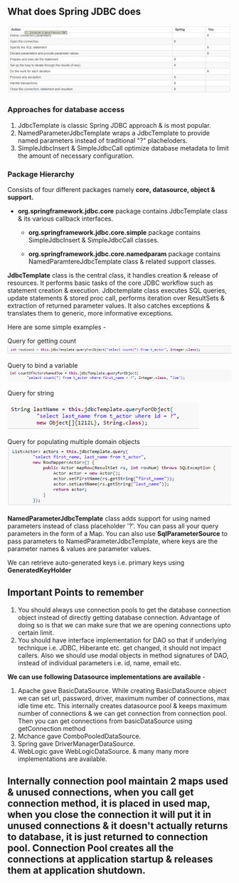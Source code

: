 ## What does Spring JDBC does ##
![Spring JDBC](https://github.com/deepakmotlani/Notes/blob/master/Spring%20JDBC/images/spring-jdbc-does-what.PNG)


### Approaches for database access ###
1. JdbcTemplate is classic Spring JDBC approach & is most popular.
2. NamedParameterJdbcTemplate wraps a JdbcTemplate to provide named parameters instead of traditional "?" placheloders.
3. SimpleJdbcInsert & SimpleJdbcCall optimize database metadata to limit the amount of necessary configuration.

### Package Hierarchy ###

Consists of four different packages namely **core, datasource, object & support.**

- **org.springframework.jdbc.core** package contains JdbcTemplate class & its various callback interfaces.

   - **org.springframework.jdbc.core.simple** package contains SimpleJdbcInsert & SimpleJdbcCall classes.

   - **org.springframework.jdbc.core.namedparam** package contains NamedParamtereJdbcTemplate class & related support classes.

**JdbcTemplate** class is the central class, it handles creation & release of resources. It performs basic tasks of the core JDBC workflow such as statement creation & execution. Jdbctemplate class executes SQL queries, update statements & stored proc call, performs iteration over ResultSets & extraction of returned parameter values. It also catches exceptions & translates them to generic, more informative exceptions. 

Here are some simple examples - 

Query for getting count
![](https://github.com/deepakmotlani/Notes/blob/master/Spring%20JDBC/images/jdbctemplate-ex1.PNG)


Query to bind a variable
![](https://github.com/deepakmotlani/Notes/blob/master/Spring%20JDBC/images/jdbctemplate-ex2.PNG)


Query for string

![](https://github.com/deepakmotlani/Notes/blob/master/Spring%20JDBC/images/jdbctemplate-ex3.PNG)


Query for populating multiple domain objects
![](https://github.com/deepakmotlani/Notes/blob/master/Spring%20JDBC/images/jdbctemplate-ex4.PNG)


**NamedParameterJdbcTemplate** class adds support for using named parameters instead of class placeholder '?'. You can pass all your query parameters in the form of a Map. You can also use **SqlParameterSource** to pass parameters to NamedParameterJdbcTemplate, where keys are the parameter names & values are parameter values.

We can retrieve auto-generated keys i.e. primary keys using **GeneratedKeyHolder**

## Important Points to remember
1. You should always use connection pools to get the database connection object instead of directly getting database connection. Advantage of doing so is that we can make sure that we are opening connections upto certain limit.
2. You should have interface implementation for DAO so that if underlying technique i.e. JDBC, Hiberante etc. get changed, it should not impact callers. Also we should use modal objects in method signatures of DAO, instead of individual parameters i.e. id, name, email etc.

**We can use following Datasource implementations are available** -
1. Apache gave BasicDataSource. 
   While creating BasicDataSource object we can set url, password, driver, maximum number of connections, max idle time etc. This internally creates datasource pool & keeps maximum number of connections & we can get connection from connection pool. Then you can get connections from basicDataSource using getConnection method
2. Mchance gave ComboPooledDataSource.
3. Spring gave DriverManagerDataSource.
4. WebLogic gave WebLogicDataSource. 
& many many more implementations are available.

## Internally connection pool maintain 2 maps used & unused connections, when you call get connection method, it is placed in used map, when you close the connection it will put it in unused connections & it doesn't actually returns to database, it is just returned to connection pool. Connection Pool creates all the connections at application startup & releases them at application shutdown.
